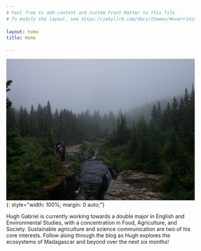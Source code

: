 ```yaml
---
# Feel free to add content and custom Front Matter to this file.
# To modify the layout, see https://jekyllrb.com/docs/themes/#overriding-theme-defaults

layout: home
title: Home

---
```


![Hiking in Glacier National Park, pic by Gabriel Ewig](/assets/glacier-creek.jpg)
{: style="width: 100%; margin: 0 auto;"}

Hugh Gabriel is currently working towards a double major in English and Environmental Studies, with a concentration in Food, Agriculture, and Society.
Sustainable agriculture and science communication are two of his core interests.
Follow along through the blog as Hugh explores the ecosystems of Madagascar and beyond over the next six months!